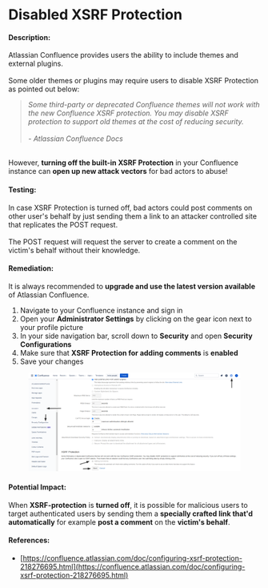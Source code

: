 # Disabled XSRF Protection

#### Description:

Atlassian Confluence provides users the ability to include themes and external plugins.\
\
Some older themes or plugins may require users to disable XSRF Protection as pointed out below:

> _Some third-party or deprecated Confluence themes will not work with the new Confluence XSRF protection. You may disable XSRF protection to support old themes at the cost of reducing security._\
> \
> _- Atlassian Confluence Docs_

\
However, **turning off the built-in XSRF Protection** in your Confluence instance can **open up new attack vectors** for bad actors to abuse!

#### Testing:

In case XSRF Protection is turned off, bad actors could post comments on other user's behalf by just sending them a link to an attacker controlled site that replicates the POST request.\
\
The POST request will request the server to create a comment on the victim's behalf without their knowledge.

#### Remediation:

It is always recommended to **upgrade and use the latest version available** of Atlassian Confluence.

1. Navigate to your Confluence instance and sign in
2. Open your **Administrator Settings** by clicking on the gear icon next to your profile picture
3. In your side navigation bar, scroll down to **Security** and open **Security Configurations**
4. Make sure that **XSRF Protection for adding comments** is **enabled**
5. Save your changes

<figure><img src="../../.gitbook/assets/image (8).png" alt=""><figcaption></figcaption></figure>

#### Potential Impact:

When **XSRF-protection** is **turned off**, it is possible for malicious users to target authenticated users by sending them a **specially crafted link that'd automatically** for example **post a comment** on the **victim's behalf**.

#### References:

* [https://confluence.atlassian.com/doc/configuring-xsrf-protection-218276695.html](https://confluence.atlassian.com/doc/configuring-xsrf-protection-218276695.html)

